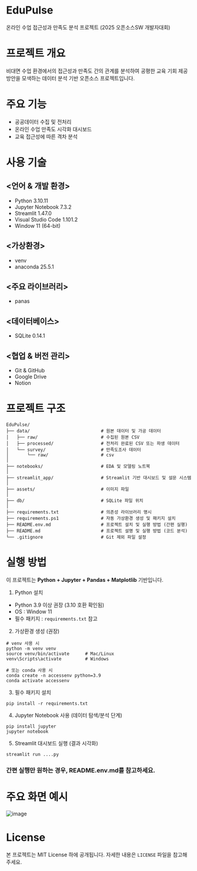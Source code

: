 # EduPulse

온라인 수업 접근성과 만족도 분석 프로젝트 (2025 오픈소스SW 개발자대회)

# 프로젝트 개요

비대면 수업 환경에서의 접근성과 만족도 간의 관계를 분석하여 공평한 교육 기회 제공 방안을 모색하는 데이터 분석 기반 오픈소스 프로젝트입니다.

# 주요 기능

- 공공데이터 수집 및 전처리
- 온라인 수업 만족도 시각화 대시보드
- 교육 접근성에 따른 격차 분석

# 사용 기술

## <언어 & 개발 환경>
- Python 3.10.11
- Jupyter Notebook 7.3.2
- Streamlit 1.47.0
- Visual Studio Code 1.101.2
- Window 11 (64-bit)

## <가상환경>
- venv
- anaconda 25.5.1

## <주요 라이브러리>
- panas

## <데이터베이스>
- SQLite 0.14.1

## <협업 & 버전 관리>
- Git & GitHub
- Google Drive
- Notion

# 프로젝트 구조
```
EduPulse/
├── data/                           # 원본 데이터 및 가공 데이터
│   ├── raw/                        # 수집된 원본 CSV
│   ├── processed/                  # 전처리 완료된 CSV 또는 파생 데이터
│   └── survey/                     # 만족도조사 데이터
│       └── raw/                    # csv
│
├── notebooks/                      # EDA 및 모델링 노트북
│
├── streamlit_app/                  # Streamlit 기반 대시보드 및 설문 시스템
│
├── assets/                         # 이미지 파일
│
├── db/                             # SQLite 파일 위치
│
├── requirements.txt                # 의존성 라이브러리 명시
├── requirements.ps1                # 자동 가상환경 생성 및 패키지 설치
├── README.env.md                   # 프로젝트 설치 및 실행 방법 (간편 실행)
├── README.md                       # 프로젝트 설명 및 실행 방법 (코드 분석)
└── .gitignore                      # Git 제외 파일 설정
```
# 실행 방법

이 프로젝트는 **Python + Jupyter + Pandas + Matplotlib** 기반입니다.

1. Python 설치
- Python 3.9 이상 권장 (3.10 호환 확인됨)
- OS : Window 11
- 필수 패키지 : `requirements.txt` 참고

2. 가상환경 생성 (권장)
```
# venv 사용 시
python -m venv venv
source venv/bin/activate      # Mac/Linux
venv\Scripts\activate         # Windows

# 또는 conda 사용 시
conda create -n accessenv python=3.9
conda activate accessenv
```
3. 필수 패키지 설치
```
pip install -r requirements.txt
```
4. Jupyter Notebook 사용 (데이터 탐색/분석 단계)
```
pip install jupyter
jupyter notebook
```
5. Streamlit 대시보드 실행 (결과 시각화)
```
streamlit run ....py
```

### 간편 실행만 원하는 경우, README.env.md를 참고하세요.

# 주요 화면 예시
![image](./assets/screen.gif)

# License
본 프로젝트는 MIT License 하에 공개됩니다. 자세한 내용은 `LICENSE` 파일을 참고해주세요.
